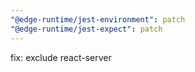 ```yaml
---
"@edge-runtime/jest-environment": patch
"@edge-runtime/jest-expect": patch
---
```


fix: exclude react-server
